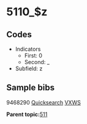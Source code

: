 # 5110\_$z

## Codes

-   Indicators
    -   First: 0
    -   Second: \_
-   Subfield: z

## Sample bibs

9468290 [Quicksearch](https://search.library.yale.edu/catalog/9468290) [VXWS](http://prodorbis.library.yale.edu:7014/vxws/GetHoldingsService?bibId=9468290)

**Parent topic:**[511](../../tags/511/511.md)

